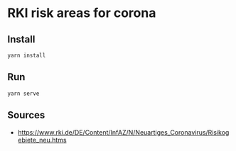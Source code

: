 # RKI risk areas for corona

## Install
    yarn install

## Run
    yarn serve

## Sources
- https://www.rki.de/DE/Content/InfAZ/N/Neuartiges_Coronavirus/Risikogebiete_neu.htms

